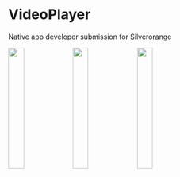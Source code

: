 # VideoPlayer
Native app developer submission for Silverorange

<img src="https://user-images.githubusercontent.com/60860251/176759852-7351fb93-3733-41ea-a8bc-dbe86af524e8.png" width=25% height=25%>

<img src="https://user-images.githubusercontent.com/60860251/176759854-70d1cfe5-5e3c-442d-927a-753d3949ce48.png" width=25% height=25%>

<img src="https://user-images.githubusercontent.com/60860251/176759855-d20d7864-a17f-4822-98b0-9ea370acf3d3.png" width=25% height=25%>
